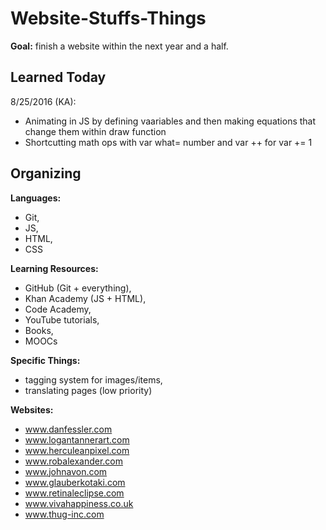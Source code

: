 # Website-Stuffs-Things

**Goal:** finish a website within the next year and a half.

Learned Today
-----------
8/25/2016 (KA): 
- Animating in JS by defining vaariables and then making equations that change them within draw function
- Shortcutting math ops with var what= number and var ++ for var += 1 

Organizing
-----------------------

**Languages:**
- Git,
- JS,
- HTML,
- CSS

**Learning Resources:**
- GitHub (Git + everything),
- Khan Academy (JS + HTML),
- Code Academy,
- YouTube tutorials,
- Books,
- MOOCs

**Specific Things:**
- tagging system for images/items,
- translating pages (low priority)

**Websites:**
- www.danfessler.com
- www.logantannerart.com
- www.herculeanpixel.com
- www.robalexander.com
- www.johnavon.com
- www.glauberkotaki.com
- www.retinaleclipse.com
- www.vivahappiness.co.uk
- www.thug-inc.com
